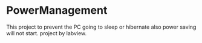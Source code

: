 # PowerManagement
This project to prevent the PC going to sleep or hibernate also power saving will not start. project by labview.
